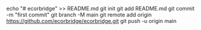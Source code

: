echo "# ecorbridge" >> README.md
git init
git add README.md
git commit -m "first commit"
git branch -M main
git remote add origin https://github.com/ecorbridge/ecorbridge.git
git push -u origin main

